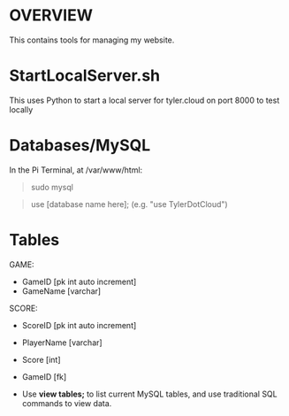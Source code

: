 # OVERVIEW

This contains tools for managing my website.

# StartLocalServer.sh
This uses Python to start a local server for tyler.cloud on port 8000 to test locally

# Databases/MySQL
In the Pi Terminal, at /var/www/html:
> sudo mysql

> use [database name here]; (e.g. "use TylerDotCloud")

# Tables
GAME:
- GameID [pk int auto increment]
- GameName [varchar]

SCORE:
- ScoreID [pk int auto increment]
- PlayerName [varchar]
- Score [int]
- GameID [fk]

- Use **view tables;** to list current MySQL tables, and use traditional SQL commands to view data.